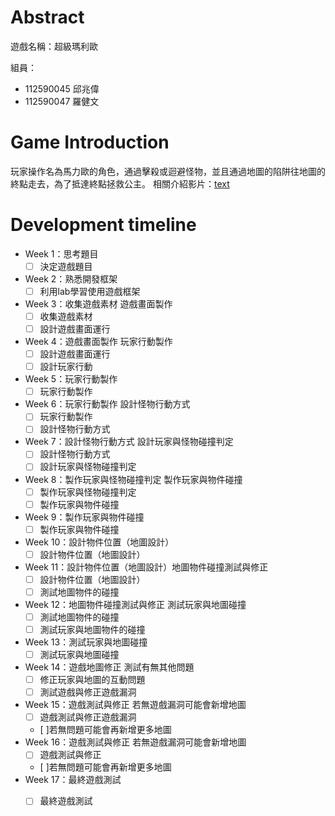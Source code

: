 # Abstract

遊戲名稱：超級瑪利歐

組員：

- 112590045 邱兆偉
- 112590047 羅健文

# Game Introduction

玩家操作名為馬力歐的角色，通過擊殺或迴避怪物，並且通過地圖的陷阱往地圖的終點走去，為了抵達終點拯救公主。
相關介紹影片：[text](https://www.youtube.com/watch?v=Vm_w1hTgpak)

# Development timeline

- Week 1：思考題目
  - [ ] 決定遊戲題目
- Week 2：熟悉開發框架
  - [ ] 利用lab學習使用遊戲框架
- Week 3：收集遊戲素材 遊戲畫面製作
  - [ ] 收集遊戲素材
  - [ ] 設計遊戲畫面運行
- Week 4：遊戲畫面製作 玩家行動製作
  - [ ] 設計遊戲畫面運行
  - [ ] 設計玩家行動
- Week 5：玩家行動製作
  - [ ] 玩家行動製作
- Week 6：玩家行動製作 設計怪物行動方式
  - [ ] 玩家行動製作
  - [ ] 設計怪物行動方式
- Week 7：設計怪物行動方式 設計玩家與怪物碰撞判定
  - [ ] 設計怪物行動方式
  - [ ] 設計玩家與怪物碰撞判定
- Week 8：製作玩家與怪物碰撞判定 製作玩家與物件碰撞
  - [ ] 製作玩家與怪物碰撞判定 
  - [ ] 製作玩家與物件碰撞
- Week 9：製作玩家與物件碰撞
  - [ ] 製作玩家與物件碰撞
- Week 10：設計物件位置（地圖設計）
  - [ ] 設計物件位置（地圖設計）
- Week 11：設計物件位置（地圖設計）地圖物件碰撞測試與修正 
  - [ ] 設計物件位置（地圖設計）
  - [ ] 測試地圖物件的碰撞
- Week 12：地圖物件碰撞測試與修正 測試玩家與地圖碰撞
  - [ ] 測試地圖物件的碰撞
  - [ ] 測試玩家與地圖物件的碰撞
- Week 13：測試玩家與地圖碰撞
  - [ ] 測試玩家與地圖碰撞
- Week 14：遊戲地圖修正 測試有無其他問題
  - [ ] 修正玩家與地圖的互動問題 
  - [ ] 測試遊戲與修正遊戲漏洞
- Week 15：遊戲測試與修正 若無遊戲漏洞可能會新增地圖
  - [ ] 遊戲測試與修正遊戲漏洞
  - [ ]若無問題可能會再新增更多地圖
- Week 16：遊戲測試與修正 若無遊戲漏洞可能會新增地圖
  - [ ] 遊戲測試與修正
  - [ ]若無問題可能會再新增更多地圖
- Week 17：最終遊戲測試
  - [ ] 最終遊戲測試

